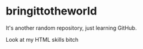 # bringittotheworld
It's another random repository, just learning GitHub.

<!DOCTYPE HTML>
<html>
  <head>
    <p>Look at my HTML skills bitch</p>
  </head>
  <body>
  </body>
 </html>
